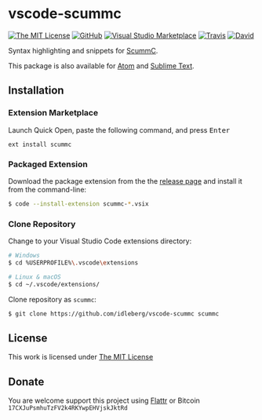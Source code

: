 # vscode-scummc

[![The MIT License](https://flat.badgen.net/badge/license/MIT/orange)](http://opensource.org/licenses/MIT)
[![GitHub](https://flat.badgen.net/github/release/idleberg/vscode-scummc)](https://github.com/idleberg/vscode-scummc/releases)
[![Visual Studio Marketplace](https://vsmarketplacebadge.apphb.com/installs-short/idleberg.scummc.svg?style=flat-square)](https://marketplace.visualstudio.com/items?itemName=idleberg.scummc)
[![Travis](https://flat.badgen.net/travis/idleberg/vscode-scummc)](https://travis-ci.org/idleberg/vscode-scummc)
[![David](https://flat.badgen.net/david/dev/idleberg/vscode-scummc)](https://david-dm.org/idleberg/vscode-scummc?type=dev)

Syntax highlighting and snippets for [ScummC](https://github.com/AlbanBedel/scummc).

This package is also available for [Atom](https://github.com/idleberg/atom-language-scummc) and [Sublime Text](https://github.com/idleberg/sublime-scummc).

## Installation

### Extension Marketplace

Launch Quick Open, paste the following command, and press <kbd>Enter</kbd>

`ext install scummc`

### Packaged Extension

Download the package extension from the the [release page](https://github.com/idleberg/vscode-scummc/releases) and install it from the command-line:

```bash
$ code --install-extension scummc-*.vsix
```

### Clone Repository

Change to your Visual Studio Code extensions directory:

```bash
# Windows
$ cd %USERPROFILE%\.vscode\extensions

# Linux & macOS
$ cd ~/.vscode/extensions/
```

Clone repository as `scummc`:

```bash
$ git clone https://github.com/idleberg/vscode-scummc scummc
```

## License

This work is licensed under [The MIT License](https://opensource.org/licenses/MIT)

## Donate

You are welcome support this project using [Flattr](https://flattr.com/submit/auto?user_id=idleberg&url=https://github.com/idleberg/vscode-applescript) or Bitcoin `17CXJuPsmhuTzFV2k4RKYwpEHVjskJktRd`
